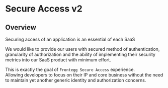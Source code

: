 # Secure Access v2

## Overview

Securing access of an application is an essential of each SaaS

We would like to provide our users with secured method of authentication, granularity of authorization and the ability of implementing their security metrics into our SaaS product with minimum effort.

This is exactly the goal of `Frontegg Secure Access` experience.  
Allowing developers to focus on their IP and core business without the need to maintain yet another generic identity and authorization concerns.


